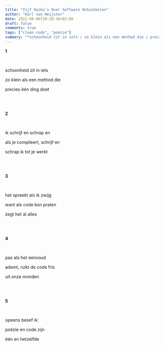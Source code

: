 ```yaml
---
title: "Vijf Haiku's Over Software Ontwikkelen"
author: "Karl van Heijster"
date: 2021-08-06T10:20:10+02:00
draft: false
comments: true
tags: ["clean code", "poëzie"]
summary: "*schoonheid zit in iets / zo klein als een method die / precies één ding doet*"
---
```


**1**

<br>

schoonheid zit in iets
  
zo klein als een method die

precies één ding doet

<br>
<br>

**2**

<br>

ik schrijf en schrap en

als je compileert, schrijf en

schrap ik tot je werkt

<br>
<br>

**3**

<br>

het spreekt als ik zwijg

want als code kon praten

zegt het al alles

<br>
<br>

**4**

<br>

pas als het eenvoud

ademt, ruikt de code fris

uit onze monden

<br>
<br>

**5**

<br>

opeens besef ik:

poëzie en code zijn 

één en hetzelfde
